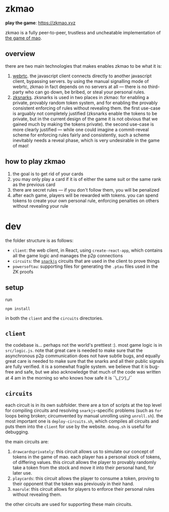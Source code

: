 # zkmao

**play the game**: https://zkmao.xyz

zkmao is a fully peer-to-peer, trustless and uncheatable implementation of [the game of mao](https://en.wikipedia.org/wiki/Mao_(card_game)).

## overview

there are two main technologies that makes enables zkmao to be what it is:

1. [webrtc](https://en.wikipedia.org/wiki/WebRTC). the javascript client connects directly to another javascript client, bypassing servers. by using the manual signalling mode of webrtc, zkmao in fact depends on no servers at all — there is no third-party who can go down, be bribed, or steal your personal rules.
2. [zksnarks](https://z.cash/technology/zksnarks/). zksnarks is used in two places in zkmao: for enabling a private, provably random token system, and for enabling the provably consistent enforcing of rules without revealing them. the first use-case is arguably not completely justified (zksnarks enable the tokens to be private, but in the current design of the game it is not obvious that we gained much by making the tokens private). the second use-case is more clearly justified — while one could imagine a commit-reveal scheme for enforcing rules fairly and consistently, such a scheme inevitably needs a reveal phase, which is very undesirable in the game of mao!

## how to play zkmao

1. the goal is to get rid of your cards
2. you may only play a card if it is of either the same suit or the same rank as the previous card
3. there are secret rules — if you don't follow them, you will be penalized
4. after each game, players will be rewarded with tokens. you can spend tokens to create your own personal rule, enforcing penalties on others without revealing your rule

# dev

the folder structure is as follows:

- `client`: the web client, in React, using `create-react-app`, which contains all the game logic and manages the p2p connections
- `circuits`: the [`snarkjs`](https://github.com/iden3/snarkjs) circuits that are used in the client to prove things
- `powersoftau`: supporting files for generating the `.ptau` files used in the ZK proofs

## setup

run

```
npm install
```

in both the `client` and the `circuits` directories.

## `client`

the codebase is... perhaps not the world's prettiest :). most game logic is in `src/logic.js`. note that great care is needed to make sure that the asynchronous p2p communication does not have subtle bugs, and equally great care is needed to make sure that the snarks and all their public signals are fully verified. it is a somewhat fragile system. we believe that it is bug-free and safe, but we also acknowledge that much of the code was written at 4 am in the morning so who knows how safe it is ¯\\\_(ツ)_/¯

## `circuits`

each circuit is in its own subfolder. there are a ton of scripts at the top level for compiling circuits and resolving `snarkjs`-specific problems (such as `for` loops being broken; circumvented by manual unrolling using `unroll.sh`). the most important one is `deploy-circuits.sh`, which compiles all circuits and puts them into the `client` for use by the website. `debug.sh` is useful for debugging.

the main circuits are:
1. `drawcardsprivately`: this circuit allows us to simulate our concept of tokens in the game of mao. each player has a personal stock of tokens, of differing values. this circuit allows the player to provably randomly take a token from the stock and move it into their personal hand, for later use.
2. `playcards`: this circuit allows the player to consume a token, proving to their opponent that the token was previously in their hand.
3. `maorule`: this circuit allows for players to enforce their personal rules without revealing them.

the other circuits are used for supporting these main circuits.
